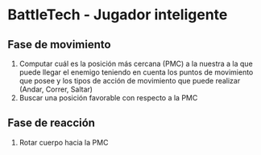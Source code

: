 BattleTech - Jugador inteligente
================================

Fase de movimiento
------------------
1. Computar cuál es la posición más cercana (PMC) a la nuestra a la que puede llegar el enemigo teniendo en cuenta los puntos 
de movimiento que posee y los tipos de acción de movimiento que puede realizar (Andar, Correr, Saltar)
2. Buscar una posición favorable con respecto a la PMC

Fase de reacción
-----------------
1. Rotar cuerpo hacia la PMC

